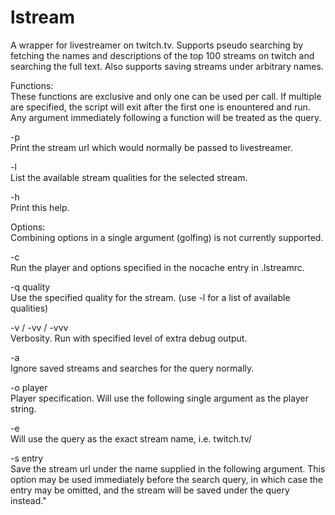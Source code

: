 lstream
=======

A wrapper for livestreamer on twitch.tv. Supports pseudo searching by fetching the
names and descriptions of the top 100 streams on twitch and searching the full text.
Also supports saving streams under arbitrary names.


Functions:  
These functions are exclusive and only one can be used per call. If multiple are
specified, the script will exit after the first one is enountered and run. Any
argument immediately following a function will be treated as the query.

-p  
  Print the stream url which would normally be passed to livestreamer.

-l  
  List the available stream qualities for the selected stream.

-h  
  Print this help.

Options:  
Combining options in a single argument (golfing) is not currently supported.

-c  
  Run the player and options specified in the nocache entry in .lstreamrc.

-q quality  
  Use the specified quality for the stream. (use -l for a list of available qualities)

-v / -vv / -vvv  
  Verbosity. Run with specified level of extra debug output.

-a  
  Ignore saved streams and searches for the query normally.

-o player  
  Player specification. Will use the following single argument as the player string.

-e  
  Will use the query as the exact stream name, i.e. twitch.tv/<query>

-s entry  
  Save the stream url under the name supplied in the following argument.
  This option may be used immediately before the search query, in which case 
  the entry may be omitted, and the stream will be saved under the query instead."
